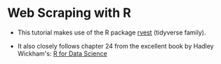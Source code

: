 # Web Scraping with R


* This tutorial makes use of the R package [rvest](https://rvest.tidyverse.org/) (tidyverse family).

* It also closely follows chapter 24 from the excellent book by Hadley Wickham's:
  [R for Data Science](https://r4ds.hadley.nz/webscraping)
